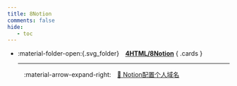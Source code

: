 ```yaml
---
title: 8Notion
comments: false
hide:
   - toc
---
```


<div class="grid cards index-info" markdown>

-   :material-folder-open:{.svg_folder}&emsp;__[4HTML/8Notion](./index.md)__
{ .cards }

	---

	&emsp;:material-arrow-expand-right:&emsp;[🐬 Notion配置个人域名](./A.md)

</div>
